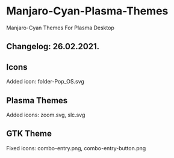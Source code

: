 # Manjaro-Cyan-Plasma-Themes
Manjaro-Cyan Themes For Plasma Desktop 

Changelog: 26.02.2021.
-----------------------

Icons
------

Added icon: folder-Pop_OS.svg 

Plasma Themes
-------------

Added icons: zoom.svg, slc.svg

GTK Theme
---------

Fixed icons: combo-entry.png, combo-entry-button.png
